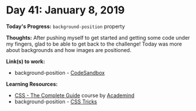 # Day 41: January 8, 2019

**Today's Progress:** `background-position` property

**Thoughts:** After pushing myself to get started and getting some code under my fingers, glad to be able to get back to the challenge! Today was more about backgrounds and how images are positioned.

**Link(s) to work:**
* background-position - [CodeSandbox](https://codesandbox.io/s/w0vxx88p48)

**Learning Resources:**
* [CSS - The Complete Guide](https://www.udemy.com/css-the-complete-guide-incl-flexbox-grid-sass/) course by [Academind](https://www.academind.com/)
* background-position - [CSS Tricks](https://css-tricks.com/almanac/properties/b/background-position/)
